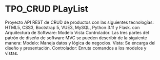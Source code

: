 # TPO_CRUD PLayList
Proyecto API REST de CRUD de productos con las siguientes tecnologías:
HTML5, CSS3, Bootstrap 5, VUE3, MySQL, Python 3.11 y  Flask.  con  Arquitectura de Software: Modelo Vista Controlador.  Las tres partes del patrón de diseño de software MVC se pueden describir de la siguiente manera: Modelo: Maneja datos y lógica de negocios. Vista: Se encarga del diseño y presentación. Controlador: Enruta comandos a los modelos y vistas.
